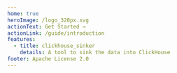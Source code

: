 ```yaml
---
home: true
heroImage: /logo_320px.svg
actionText: Get Started →
actionLink: /guide/introduction
features:
  - title: clickhouse_sinker
    details: A tool to sink the data into ClickHouse
footer: Apache License 2.0
---
```

